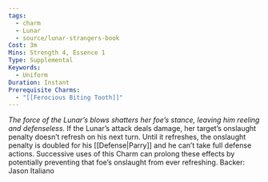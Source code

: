 ```yaml
---
tags:
  - charm
  - Lunar
  - source/lunar-strangers-book
Cost: 3m
Mins: Strength 4, Essence 1
Type: Supplemental
Keywords:
  - Uniform
Duration: Instant
Prerequisite Charms:
  - "[[Ferocious Biting Tooth]]"
---
```

*The force of the Lunar’s blows shatters her foe’s stance, leaving him reeling and defenseless.*
If the Lunar’s attack deals damage, her target’s onslaught penalty doesn’t refresh on his next turn. Until it refreshes, the onslaught penalty is doubled for his [[Defense|Parry]] and he can’t take full defense actions. Successive uses of this Charm can prolong these effects by potentially preventing that foe’s onslaught from ever refreshing.
Backer: Jason Italiano